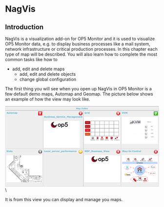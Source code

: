# NagVis

## Introduction

NagVis is a visualization add-on for OP5 Monitor and it is used to visualize OP5 Monitor data, e.g. to display business processes like a mail system, network infrastructure or critical production processes.
In this chapter each type of map will be described. You will also learn how to complete the most common tasks like how to

- add, edit and delete maps
  - add, edit and delete objects
  - change global configuration

The first thing you will see when you open up NagVis in OP5 Monitor is a few default demo maps, Automap and Geomap.
The picture below shows an example of how the view may look like.

![](images/16482344/16678933.png) \


It is from this view you can display and manage you maps.
